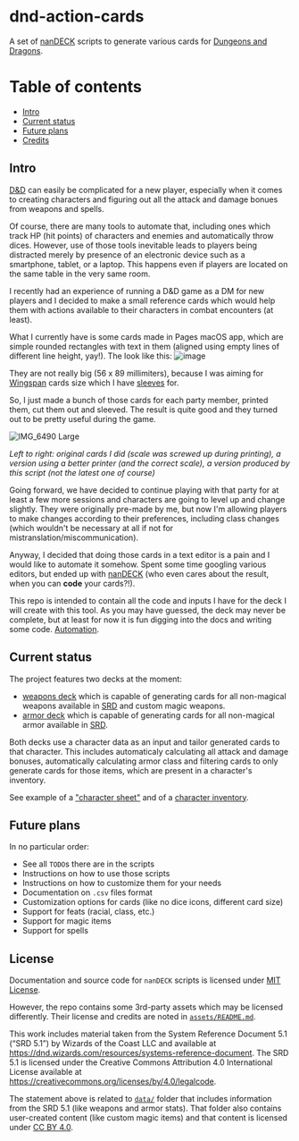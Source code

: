 # dnd-action-cards

A set of [nanDECK](https://www.nandeck.com/) scripts to generate various cards
for [Dungeons and Dragons](https://www.dndbeyond.com).

# Table of contents

* [Intro](#intro)
* [Current status](#current-status)
* [Future plans](#future-plans)
* [Credits](#credits)

## Intro

[D&D](https://www.dndbeyond.com) can easily be complicated for
a new player, especially when it comes to creating characters and figuring out
all the attack and damage bonues from weapons and spells.

Of course, there are many tools to automate that, including ones which track HP
(hit points) of characters and enemies and automatically throw dices. However,
use of those tools inevitable leads to players being distracted merely by
presence of an electronic device such as a smartphone, tablet, or a laptop. This
happens even if players are located on the same table in the very same room.

I recently had an experience of running a D&D game as a DM for new players and
I decided to make a small reference cards which would help them with actions
available to their characters in combat encounters (at least).

What I currently have is some cards made in Pages macOS app, which are simple
rounded rectangles with text in them (aligned using empty lines of different
line height, yay!). The look like this: ![image](https://github.com/AlexeySachkov/dnd-action-cards/assets/6417047/e99078ff-8c46-4598-b7cc-6560b160a1f4)

They are not really big (56 x 89 millimiters), because I was aiming for
[Wingspan](https://boardgamegeek.com/boardgame/266192/wingspan) cards size which
I have [sleeves](https://www.rykergames.com/products/wingspan-card-sleeve-kit)
for.

So, I just made a bunch of those cards for each party member, printed them, cut
them out and sleeved. The result is quite good and they turned out to be pretty
useful during the game.

![IMG_6490 Large](https://github.com/AlexeySachkov/dnd-action-cards/assets/6417047/52ced16d-4242-4c62-b530-ebce52067b34)

_Left to right: original cards I did (scale was screwed up during printing),
a version using a better printer (and the correct scale),
a version produced by this script (not the latest one of course)_

Going forward, we have decided to continue playing with that party for at least
a few more sessions and characters are going to level up and change slightly.
They were originally pre-made by me, but now I'm allowing players to make
changes according to their preferences, including class changes (which wouldn't
be necessary at all if not for mistranslation/miscommunication).

Anyway, I decided that doing those cards in a text editor is a pain and I would
like to automate it somehow. Spent some time googling various editors, but ended
up with [nanDECK](https://www.nandeck.com/) (who even cares about the result,
when you can **code** your cards?!).

This repo is intended to contain all the code and inputs I have for the deck I
will create with this tool. As you may have guessed, the deck may never be
complete, but at least for now it is fun digging into the docs and writing
some code. [Automation](https://xkcd.com/1319/).

## Current status

The project features two decks at the moment:
- [weapons deck](decks/weapons-deck.txt) which is capable of generating cards
  for all non-magical weapons available in [SRD][srd] and custom magic weapons.
- [armor deck](decks/armor-deck.txt) which is capable of generating cards for
  all non-magical armor available in [SRD][srd].

Both decks use a character data as an input and tailor generated cards to that
character. This includes automaticaly calculating all attack and damage bonuses,
automatically calculating armor class and filtering cards to only generate cards
for those items, which are present in a character's inventory.

See example of a ["character sheet"](data/Orianna.csv) and of a
[character inventory](data/Orianna-inventory.csv).

[srd]: https://dnd.wizards.com/resources/systems-reference-document

## Future plans

In no particular order:

* See all `TODO`s there are in the scripts
* Instructions on how to use those scripts
* Instructions on how to customize them for your needs
* Documentation on `.csv` files format
* Customization options for cards (like no dice icons, different card size)
* Support for feats (racial, class, etc.)
* Support for magic items
* Support for spells

## License

Documentation and source code for `nanDECK` scripts is licensed under
[MIT License](LICENSE).

However, the repo contains some 3rd-party assets which may be licensed
differently. Their license and credits are noted in
[`assets/README.md`](assets/README.md).

This work includes material taken from the System Reference Document 5.1
(“SRD 5.1”) by Wizards of the Coast LLC and available at
https://dnd.wizards.com/resources/systems-reference-document. The SRD 5.1 is
licensed under the Creative Commons Attribution 4.0 International License
available at https://creativecommons.org/licenses/by/4.0/legalcode.

The statement above is related to [`data/`](data/) folder that includes
information from the SRD 5.1 (like weapons and armor stats). That folder also
contains user-created content (like custom magic items) and that content is
licensed under
[CC BY 4.0](https://creativecommons.org/licenses/by/4.0/legalcode).
